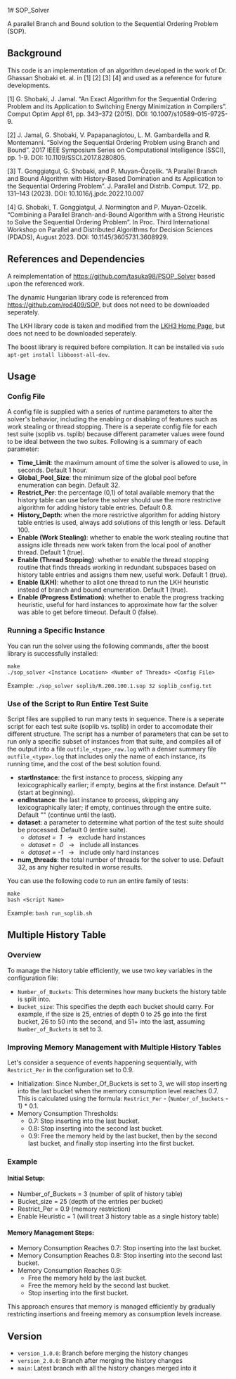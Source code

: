 1# SOP_Solver

A parallel Branch and Bound solution to the Sequential Ordering Problem (SOP).

## Background

This code is an implementation of an algorithm developed in the work of Dr. Ghassan Shobaki et. al. in [1] [2] [3] [4] and used as a reference for future developments.

[1] G. Shobaki, J. Jamal. “An Exact Algorithm for the Sequential Ordering Problem and its Application to Switching Energy Minimization in Compilers”. Comput Optim Appl 61, pp. 343–372 (2015). DOI: 10.1007/s10589-015-9725-9.

[2] J. Jamal, G. Shobaki, V. Papapanagiotou, L. M. Gambardella and R. Montemanni. “Solving the Sequential Ordering Problem using Branch and Bound”. 2017 IEEE Symposium Series on Computational Intelligence (SSCI), pp. 1-9. DOI: 10.1109/SSCI.2017.8280805.

[3] T. Gonggiatgul, G. Shobaki, and P. Muyan-Özçelik. “A Parallel Branch and
Bound Algorithm with History-Based Domination and its Application to the
Sequential Ordering Problem”. J. Parallel and Distrib. Comput. 172, pp. 131–143 (2023). DOI: 10.1016/j.jpdc.2022.10.007

[4] G. Shobaki, T. Gonggiatgul, J. Normington and P. Muyan-Ozcelik. “Combining a Parallel Branch-and-Bound Algorithm with a Strong Heuristic to Solve the Sequential Ordering Problem”. In Proc. Third International Workshop on Parallel and Distributed Algorithms for Decision Sciences (PDADS), August 2023. DOI: 10.1145/3605731.3608929.

## References and Dependencies

A reimplementation of https://github.com/tasuka98/PSOP_Solver based upon the referenced work.

The dynamic Hungarian library code is referenced from https://github.com/rod409/SOP, but does not need to be downloaded seperately.

The LKH library code is taken and modified from the [LKH3 Home Page](http://webhotel4.ruc.dk/~keld/research/LKH-3/), but does not need to be downloaded seperately.

The boost library is required before compilation. It can be installed via `sudo apt-get install libboost-all-dev`.

## Usage

### Config File

A config file is supplied with a series of runtime parameters to alter the solver's behavior, including the enabling or disabling of features such as work stealing or thread stopping. There is a seperate config file for each test suite (soplib vs. tsplib) because different parameter values were found to be ideal between the two suites. Following is a summary of each parameter:

- <b>Time_Limit</b>: the maximum amount of time the solver is allowed to use, in seconds. Default 1 hour.
- <b>Global_Pool_Size</b>: the minimum size of the global pool before enumeration can begin. Default 32.
- <b>Restrict_Per</b>: the percentage (0,1) of total available memory that the history table can use before the solver should use the more restrictive algorithm for adding history table entries. Default 0.8.
- <b>History_Depth</b>: when the more restrictive algorithm for adding history table entries is used, always add solutions of this length or less. Default 100.
- <b>Enable (Work Stealing)</b>: whether to enable the work stealing routine that assigns idle threads new work taken from the local pool of another thread. Default 1 (true).
- <b>Enable (Thread Stopping)</b>: whether to enable the thread stopping routine that finds threads working in redundant subspaces based on history table entries and assigns them new, useful work. Default 1 (true).
- <b>Enable (LKH)</b>: whether to allot one thread to run the LKH heuristic instead of branch and bound enumeration. Default 1 (true).
- <b>Enable (Progress Estimation)</b>: whether to enable the progress tracking heuristic, useful for hard instances to approximate how far the solver was able to get before timeout. Default 0 (false).

### Running a Specific Instance

You can run the solver using the following commands, after the boost library is successfully installed:

    make
    ./sop_solver <Instance Location> <Number of Threads> <Config File>

Example: `./sop_solver soplib/R.200.100.1.sop 32 soplib_config.txt`

### Use of the Script to Run Entire Test Suite

Script files are supplied to run many tests in sequence. There is a seperate script for each test suite (soplib vs. tsplib) in order to accomodate their different structure. The script has a number of parameters that can be set to run only a specific subset of instances from that suite, and compiles all of the output into a file `outfile_<type>_raw.log` with a denser summary file `outfile_<type>.log` that includes only the name of each instance, its running time, and the cost of the best solution found.

- <b>startInstance</b>: the first instance to process, skipping any lexicographically earlier; if empty, begins at the first instance. Default "" (start at beginning).
- <b>endInstance</b>: the last instance to process, skipping any lexicographically later; if empty, continues through the entire suite. Default "" (continue until the last).
- <b>dataset</b>: a parameter to determine what portion of the test suite should be processed. Default 0 (entire suite).
  - <i>dataset =&nbsp; 1</i> &nbsp;&nbsp;->&nbsp;&nbsp; exclude hard instances
  - <i>dataset =&nbsp; 0</i> &nbsp;&nbsp;->&nbsp;&nbsp; include all instances
  - <i>dataset = -1</i> &nbsp;&nbsp;->&nbsp;&nbsp; include only hard instances
- <b>num_threads</b>: the total number of threads for the solver to use. Default 32, as any higher resulted in worse results.

You can use the following code to run an entire family of tests:

    make
    bash <Script Name>

Example: `bash run_soplib.sh`

## Multiple History Table

### Overview

To manage the history table efficiently, we use two key variables in the configuration file:

- `Number_of_Buckets`: This determines how many buckets the history table is split into.
- `Bucket_size`: This specifies the depth each bucket should carry. For example, if the size is 25, entries of depth 0 to 25 go into the first bucket, 26 to 50 into the second, and 51+ into the last, assuming `Number_of_Buckets` is set to 3.

### Improving Memory Management with Multiple History Tables

Let's consider a sequence of events happening sequentially, with `Restrict_Per` in the configuration set to 0.9.

- Initialization: Since Number_Of_Buckets is set to 3, we will stop inserting into the last bucket when the memory consumption level reaches 0.7. This is calculated using the formula: `Restrict_Per` - (`Number_of_buckets` - 1) \* 0.1.
- Memory Consumption Thresholds:
  - 0.7: Stop inserting into the last bucket.
  - 0.8: Stop inserting into the second last bucket.
  - 0.9: Free the memory held by the last bucket, then by the second last bucket, and finally stop inserting into the first bucket.

### Example

#### Initial Setup:

- Number_of_Buckets = 3 (number of split of history table)
- Bucket_size = 25 (depth of the entries per bucket)
- Restrict_Per = 0.9 (memory restriction)
- Enable Heuristic = 1 (will treat 3 history table as a single history table)

#### Memory Management Steps:

- Memory Consumption Reaches 0.7: Stop inserting into the last bucket.
- Memory Consumption Reaches 0.8: Stop inserting into the second last bucket.
- Memory Consumption Reaches 0.9:
  - Free the memory held by the last bucket.
  - Free the memory held by the second last bucket.
  - Stop inserting into the first bucket.

This approach ensures that memory is managed efficiently by gradually restricting insertions and freeing memory as consumption levels increase.

## Version

- `version_1.0.0`: Branch before merging the history changes
- `version_2.0.0`: Branch after merging the history changes
- `main`: Latest branch with all the history changes merged into it
